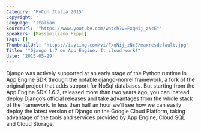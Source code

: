 ```yaml
---
Category: 'PyCon Italia 2015'
Copyright: ''
Language: 'Italian'
SourceUrl: '"https://www.youtube.com/watch?v=FxqNij_zNcE"'
Speakers: [Massimiliano Pippi]
Tags: []
ThumbnailUrl: 'https://i.ytimg.com/vi/FxqNij_zNcE/maxresdefault.jpg'
Title: '"Django 1.7 on App Engine: It cloud work!"'
date: '2015-05-29'
---
```

Django was actively supported at an early stage of the Python runtime in App Engine SDK through the notable django-nonrel framework, a fork of the original project that adds support for NoSql databases. But starting from the App Engine SDK 1.6.2, released more than two years ago, you can instead deploy Django’s official releases and take advantages from the whole stack of the framework.
In less than half an hour we’ll see how we can easily deploy the latest version of Django on the Google Cloud Platform, taking advantage of the tools and services provided by App Engine, Cloud SQL and Cloud Storage.
